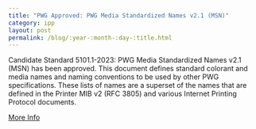 ```yaml
---
title: "PWG Approved: PWG Media Standardized Names v2.1 (MSN)"
category: ipp
layout: post
permalink: /blog/:year-:month-:day-:title.html
---
```


Candidate Standard 5101.1-2023: PWG Media Standardized Names v2.1 (MSN) has been approved.  This document defines standard colorant and media names and naming conventions to be used by other PWG specifications. These lists of names are a superset of the names that are defined in the Printer MIB v2 (RFC 3805) and various Internet Printing Protocol documents.

<a class="btn btn-secondary btn-sm" href="https://www.pwg.org/pipermail/pwg-announce/2023/004019.html">More Info</a>
